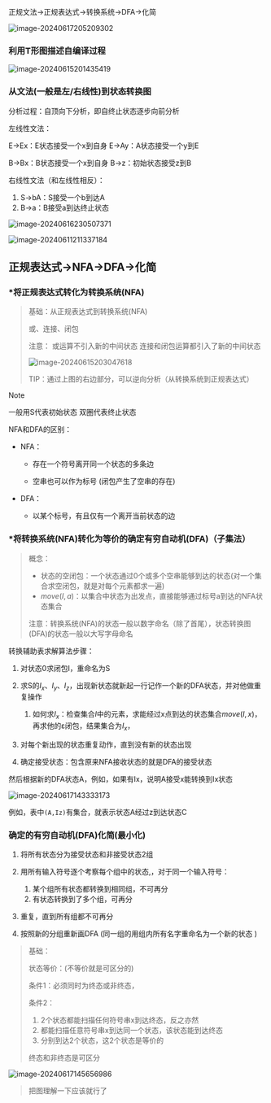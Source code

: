 正规文法->正规表达式->转换系统->DFA->化简



![image-20240617205209302](./images/image-20240617205209302.png)



### 利用T形图描述自编译过程

![image-20240615201435419](./images/image-20240615201435419.png)



### 从文法(一般是左/右线性)到状态转换图

分析过程：自顶向下分析，即自终止状态逐步向前分析

左线性文法：

E->Ex：E状态接受一个x到自身
E->Ay：A状态接受一个y到E

B->Bx：B状态接受一个x到自身
B->z：初始状态接受z到B

右线性文法（和左线性相反）：

1. S->bA：S接受一个b到达A
2. B->a：B接受a到达终止状态

![image-20240616230507371](./images/image-20240616230507371.png)

![image-20240611211337184](./images/image-20240611211337184.png)

## 正规表达式->NFA->DFA->化简

### *将正规表达式转化为转换系统(NFA)

> 基础：从正规表达式到转换系统(NFA)
>
> 或、连接、闭包
>
> 注意：
> 或运算不引入新的中间状态
> 连接和闭包运算都引入了新的中间状态
>
> ![image-20240615203047618](./images/image-20240615203047618.png)
>
> TIP：通过上图的右边部分，可以逆向分析（从转换系统到正规表达式）


> [!note]
>
> 一般用S代表初始状态
> 双圈代表终止状态
>
> NFA和DFA的区别：
>
> - NFA：
>
>     - 存在一个符号离开同一个状态的多条边
>
>     - 空串也可以作为标号 (闭包产生了空串的存在)
>
> - DFA：
>
>     - 以某个标号，有且仅有一个离开当前状态的边





### *将转换系统(NFA)转化为等价的确定有穷自动机(DFA)（子集法）

> 概念：
>
> - 状态的空闭包：一个状态通过0个或多个空串能够到达的状态(对一个集合求空闭包，就是对每个元素都求一遍)
>- $move(I,a)$：以集合中状态为出发点，直接能够通过标号a到达的NFA状态集合
> 
>注意：转换系统(NFA)的状态一般以数字命名（除了首尾），状态转换图(DFA)的状态一般以大写字母命名
> 

转换辅助表求解算法步骤：

1. 对状态0求闭包I，重命名为S
2. 求S的$I_x、I_y、I_z$​，出现新状态就新起一行记作一个新的DFA状态，并对他做重复操作
    1. 如何求$I_x$：检查集合$I$中的元素，求能经过x点到达的状态集合$move(I,x)$，再求他的ε闭包，结果集合为$I_x$，

3. 对每个新出现的状态重复动作，直到没有新的状态出现
4. 确定接受状态：包含原来NFA接收状态的就是DFA的接受状态



然后根据新的DFA状态A，例如，如果有Ix，说明A接受x能转换到Ix状态



![image-20240617143333173](./images/image-20240617143333173.png)

例如，表中`(A,Iz)`有集合，就表示状态A经过z到达状态C





### 确定的有穷自动机(DFA)化简(最小化)

1. 将所有状态分为接受状态和非接受状态2组
2. 用所有输入符号逐个考察每个组中的状态,，对于同一个输入符号：
    1. 某个组所有状态都转换到相同组，不可再分
    2. 有状态转换到了多个组，可再分

3. 重复，直到所有组都不可再分
4. 按照新的分组重新画DFA (同一组的用组内所有名字重命名为一个新的状态 )

> 基础：
>
> 状态等价：(不等价就是可区分的)
>
> 条件1：必须同时为终态或非终态，
>
> 条件2：
>
> 1. 2个状态都能扫描任何符号串x到达终态，反之亦然
> 2. 都能扫描任意符号串x到达同一个状态，该状态能到达终态
> 3. 分别到达2个状态，这2个状态是等价的
>
> 终态和非终态是可区分



![image-20240617145656986](./images/image-20240617145656986.png)

> 把图理解一下应该就行了
